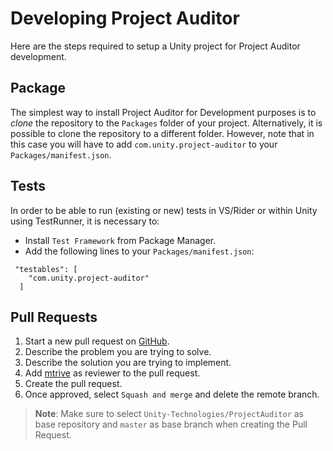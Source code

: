 # Developing Project Auditor
Here are the steps required to setup a Unity project for Project Auditor development.

## Package
The simplest way to install Project Auditor for Development purposes is to _clone_ the repository to the `Packages` folder of your project.
Alternatively, it is possible to clone the repository to a different folder. However, note that in this case you will have to add `com.unity.project-auditor` to your `Packages/manifest.json`.

## Tests
In order to be able to run (existing or new) tests in VS/Rider or within Unity using TestRunner, it is necessary to: 
- Install `Test Framework` from Package Manager. 
- Add the following lines to your `Packages/manifest.json`:
```
 "testables": [
    "com.unity.project-auditor"
  ]
```

## Pull Requests
1. Start a new pull request on [GitHub](https://github.com/Unity-Technologies/ProjectAuditor/compare).
2. Describe the problem you are trying to solve.
3. Describe the solution you are trying to implement.
4. Add [mtrive](https://github.com/mtrive) as reviewer to the pull request.
5. Create the pull request.
6. Once approved, select `Squash and merge` and delete the remote branch.
> **Note**: Make sure to select `Unity-Technologies/ProjectAuditor` as base repository and `master` as base branch when creating the Pull Request.
